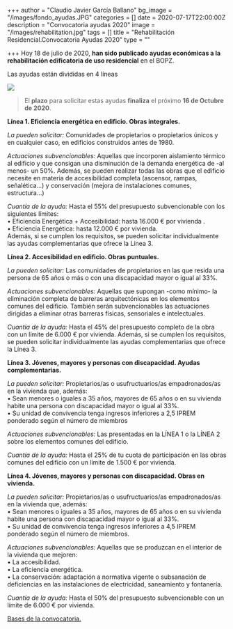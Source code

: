 +++
author = "Claudio Javier García Ballano"
bg_image = "/images/fondo_ayudas.JPG"
categories = []
date = 2020-07-17T22:00:00Z
description = "Convocatoria ayudas 2020"
image = "/images/rehabilitation.jpg"
tags = []
title = "Rehabilitación Residencial.Convocatoria Ayudas 2020"
type = ""

+++
Hoy 18 de julio de 2020, **han sido publicado ayudas económicas a la rehabilitación edificatoria de uso residencial** en el  BOPZ.

Las ayudas están divididas en 4 líneas 

![](/images/lineas_ayudas-1.JPG)

> El **plazo** para solicitar estas ayudas **finaliza** el próximo **16 de Octubre de 2020**.

**Línea 1. Eficiencia energética en edificio. Obras integrales.**

_La pueden solicitar:_ Comunidades de propietarios o propietarios únicos y en cualquier caso, en edificios construidos antes de 1980.

_Actuaciones subvencionables:_ Aquellas que incorporen aislamiento térmico al edificio y que consigan una disminución de la demanda energética de -al menos- un 50%. Además, se pueden realizar todas las obras que el edificio necesite en materia de accesibilidad completa (ascensor, rampas, señalética…) y conservación (mejora de instalaciones comunes, estructura…)

_Cuantía de la ayuda:_ Hasta el 55% del presupuesto subvencionable con los siguientes límites:  
• Eficiencia Energética + Accesibilidad: hasta 16.000 € por vivienda .  
• Eficiencia Energética: hasta 12.000 € por vivienda.  
Además, si se cumplen los requisitos, se pueden solicitar individualmente las ayudas complementarias que ofrece la Línea 3.

**Línea 2. Accesibilidad en edificio. Obras puntuales.**

_La pueden solicitar:_ Las comunidades de propietarios en las que resida una persona de 65 años o más o con una discapacidad mayor o igual al 33%.

_Actuaciones subvencionables:_ Aquellas que supongan -como mínimo- la eliminación completa de barreras arquitectónicas en los elementos comunes del edificio. También serán subvencionables las actuaciones dirigidas a eliminar otras barreras físicas, sensoriales e intelectuales.

_Cuantía de la ayuda:_ Hasta el 45% del presupuesto completo de la obra con un límite de 6.000 € por vivienda. Además, si se cumplen los requisitos, se pueden solicitar individualmente las ayudas complementarias que ofrece la Línea 3.

**Línea 3. Jóvenes, mayores y personas con discapacidad. Ayudas complementarias.**

_La pueden solicitar:_ Propietarios/as o usufructuarios/as empadronados/as en la vivienda que, además:  
• Sean menores o iguales a 35 años, mayores de 65 años o en su vivienda habite una persona con discapacidad mayor o igual al 33%.  
• Su unidad de convivencia tenga ingresos inferiores a 2,5 IPREM ponderado según el número de miembros

_Actuaciones subvencionables:_ Las presentadas en la LÍNEA 1 o la LÍNEA 2 sobre los elementos comunes del edificio.

_Cuantía de la ayuda:_ Hasta el 25% de tu cuota de participación en las obras comunes del edificio con un límite de 1.500 € por vivienda.

**Línea 4. Jóvenes, mayores y personas con discapacidad. Obras en vivienda.**

_La pueden solicitar:_ Propietarios/as o usufructuarios/as empadronados/as en la vivienda que, además:  
• Sean menores o iguales a 35 años, mayores de 65 años o en su vivienda habite una persona con discapacidad mayor o igual al 33%.  
• Su unidad de convivencia tenga ingresos inferiores a 4,5 IPREM ponderado según el número de miembros.

_Actuaciones subvencionables:_ Aquellas que se produzcan en el interior de la vivienda que mejoren:  
• La accesibilidad.  
• La eficiencia energética.  
• La conservación: adaptación a normativa vigente o subsanación de deficiencias en las instalaciones de electricidad, saneamiento y fontanería.

_Cuantía de la ayuda:_ Hasta el 50% del presupuesto subvencionable con un límite de 6.000 € por vivienda.

[Bases de la convocatoria.](https://www.ayudasrehabilitacionzaragoza.es/wp-content/uploads/2020/07/Bases-de-la-Convocatoria-de-Ayudas-a-la-Rehabilitacio%CC%81n-2020.pdf)